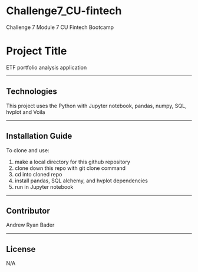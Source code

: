 # Challenge7_CU-fintech
Challenge 7 Module 7 CU Fintech Bootcamp

# Project Title

ETF portfolio analysis application

---

## Technologies

This project uses the Python with Jupyter notebook, pandas, numpy, SQL, hvplot and Voila

---

## Installation Guide

To clone and use:
1) make a local directory for this github repository
2) clone down this repo with git clone command
3) cd into cloned repo
4) install pandas, SQL alchemy, and hvplot dependencies
5) run in Jupyter notebook

---

## Contributor

Andrew Ryan Bader

---

## License

N/A